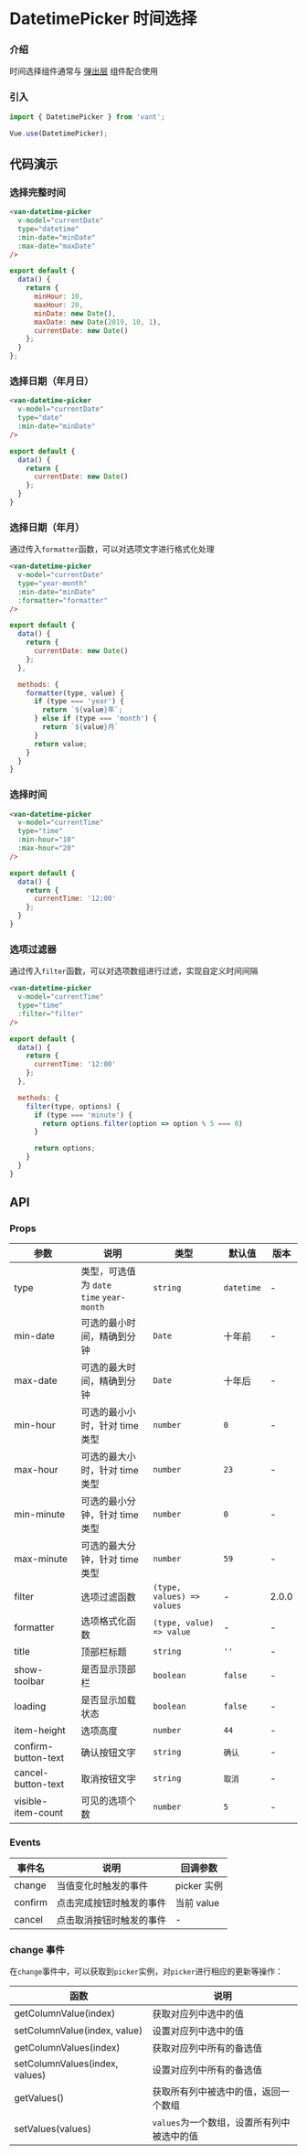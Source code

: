 # DatetimePicker 时间选择

### 介绍

时间选择组件通常与 [弹出层](#/zh-CN/popup) 组件配合使用

### 引入

``` javascript
import { DatetimePicker } from 'vant';

Vue.use(DatetimePicker);
```

## 代码演示

### 选择完整时间

```html
<van-datetime-picker
  v-model="currentDate"
  type="datetime"
  :min-date="minDate"
  :max-date="maxDate"
/>
```

```javascript
export default {
  data() {
    return {
      minHour: 10,
      maxHour: 20,
      minDate: new Date(),
      maxDate: new Date(2019, 10, 1),
      currentDate: new Date()
    };
  }
};
```

### 选择日期（年月日）

```html
<van-datetime-picker
  v-model="currentDate"
  type="date"
  :min-date="minDate"
/>
```

```js
export default {
  data() {
    return {
      currentDate: new Date()
    };
  }
}
```

### 选择日期（年月）

通过传入`formatter`函数，可以对选项文字进行格式化处理

```html
<van-datetime-picker
  v-model="currentDate"
  type="year-month"
  :min-date="minDate"
  :formatter="formatter"
/>
```

```js
export default {
  data() {
    return {
      currentDate: new Date()
    };
  },

  methods: {
    formatter(type, value) {
      if (type === 'year') {
        return `${value}年`;
      } else if (type === 'month') {
        return `${value}月`
      }
      return value;
    }
  }
}
```

### 选择时间

```html
<van-datetime-picker
  v-model="currentTime"
  type="time"
  :min-hour="10"
  :max-hour="20"
/>
```

```js
export default {
  data() {
    return {
      currentTime: '12:00'
    };
  }
}
```

### 选项过滤器

通过传入`filter`函数，可以对选项数组进行过滤，实现自定义时间间隔

```html
<van-datetime-picker
  v-model="currentTime"
  type="time"
  :filter="filter"
/>
```

```js
export default {
  data() {
    return {
      currentTime: '12:00'
    };
  },

  methods: {
    filter(type, options) {
      if (type === 'minute') {
        return options.filter(option => option % 5 === 0)
      }

      return options;
    }
  }
}
```

## API

### Props

| 参数 | 说明 | 类型 | 默认值 | 版本 |
|------|------|------|------|------|
| type | 类型，可选值为 `date` <br> `time` `year-month` | `string` | `datetime` | - |
| min-date | 可选的最小时间，精确到分钟 | `Date` | 十年前 | - |
| max-date | 可选的最大时间，精确到分钟 | `Date` | 十年后 | - |
| min-hour | 可选的最小小时，针对 time 类型 | `number` | `0` | - |
| max-hour | 可选的最大小时，针对 time 类型 | `number` | `23` | - |
| min-minute | 可选的最小分钟，针对 time 类型 | `number` | `0` | - |
| max-minute | 可选的最大分钟，针对 time 类型 | `number` | `59` | - |
| filter | 选项过滤函数 | `(type, values) => values` | - | 2.0.0 |
| formatter | 选项格式化函数 | `(type, value) => value` | - | - |
| title | 顶部栏标题 | `string` | `''` | - |
| show-toolbar | 是否显示顶部栏 | `boolean` | `false` | - |
| loading | 是否显示加载状态 | `boolean` | `false` | - |
| item-height | 选项高度 | `number` | `44` | - |
| confirm-button-text | 确认按钮文字 | `string` | `确认` | - |
| cancel-button-text | 取消按钮文字 | `string` | `取消` | - |
| visible-item-count | 可见的选项个数 | `number` | `5` | - |

### Events

| 事件名 | 说明 | 回调参数 |
|------|------|------|
| change | 当值变化时触发的事件 | picker 实例 |
| confirm | 点击完成按钮时触发的事件 | 当前 value |
| cancel | 点击取消按钮时触发的事件 | - |

### change 事件

在`change`事件中，可以获取到`picker`实例，对`picker`进行相应的更新等操作：

| 函数 | 说明 |
|------|------|
| getColumnValue(index) | 获取对应列中选中的值 |
| setColumnValue(index, value) | 设置对应列中选中的值 |
| getColumnValues(index) | 获取对应列中所有的备选值 |
| setColumnValues(index, values) | 设置对应列中所有的备选值 |
| getValues() | 获取所有列中被选中的值，返回一个数组 |
| setValues(values) | `values`为一个数组，设置所有列中被选中的值 |
